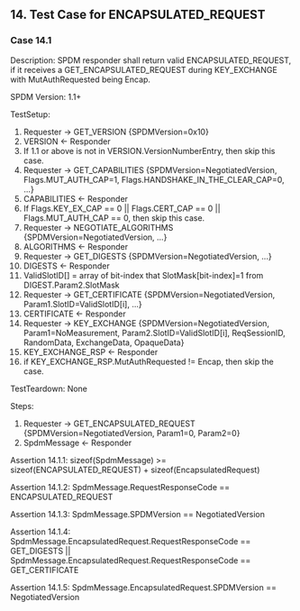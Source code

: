 ## 14. Test Case for ENCAPSULATED_REQUEST

### Case 14.1

Description: SPDM responder shall return valid ENCAPSULATED_REQUEST, if it receives a GET_ENCAPSULATED_REQUEST during KEY_EXCHANGE with MutAuthRequested being Encap.

SPDM Version: 1.1+

TestSetup:
1. Requester -> GET_VERSION {SPDMVersion=0x10}
2. VERSION <- Responder
3. If 1.1 or above is not in VERSION.VersionNumberEntry, then skip this case.
4. Requester -> GET_CAPABILITIES {SPDMVersion=NegotiatedVersion, Flags.MUT_AUTH_CAP=1, Flags.HANDSHAKE_IN_THE_CLEAR_CAP=0, ...}
5. CAPABILITIES <- Responder
6. If Flags.KEY_EX_CAP == 0 || Flags.CERT_CAP == 0 || Flags.MUT_AUTH_CAP == 0, then skip this case.
7. Requester -> NEGOTIATE_ALGORITHMS {SPDMVersion=NegotiatedVersion, ...}
8. ALGORITHMS <- Responder
9. Requester -> GET_DIGESTS {SPDMVersion=NegotiatedVersion, ...}
10. DIGESTS <- Responder
11. ValidSlotID[] = array of bit-index that SlotMask[bit-index]=1 from DIGEST.Param2.SlotMask
12. Requester -> GET_CERTIFICATE {SPDMVersion=NegotiatedVersion, Param1.SlotID=ValidSlotID[i], ...}
13. CERTIFICATE <- Responder
14. Requester -> KEY_EXCHANGE {SPDMVersion=NegotiatedVersion, Param1=NoMeasurement, Param2.SlotID=ValidSlotID[i], ReqSessionID, RandomData, ExchangeData, OpaqueData}
15. KEY_EXCHANGE_RSP <- Responder
16. if KEY_EXCHANGE_RSP.MutAuthRequested != Encap, then skip the case.

TestTeardown: None

Steps:
1. Requester -> GET_ENCAPSULATED_REQUEST {SPDMVersion=NegotiatedVersion, Param1=0, Param2=0}
2. SpdmMessage <- Responder

Assertion 14.1.1:
    sizeof(SpdmMessage) >= sizeof(ENCAPSULATED_REQUEST) + sizeof(EncapsulatedRequest)

Assertion 14.1.2:
    SpdmMessage.RequestResponseCode == ENCAPSULATED_REQUEST

Assertion 14.1.3:
    SpdmMessage.SPDMVersion == NegotiatedVersion

Assertion 14.1.4:
    SpdmMessage.EncapsulatedRequest.RequestResponseCode == GET_DIGESTS ||
    SpdmMessage.EncapsulatedRequest.RequestResponseCode == GET_CERTIFICATE

Assertion 14.1.5:
    SpdmMessage.EncapsulatedRequest.SPDMVersion == NegotiatedVersion
